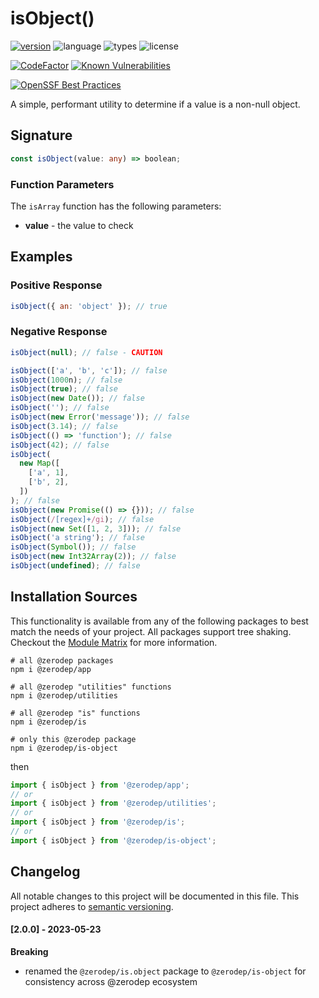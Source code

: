 # isObject()

[![version](https://img.shields.io/npm/v/@zerodep/is-object?style=flat-square&color=blue)](https://www.npmjs.com/package/@zerodep/is-object)
![language](https://img.shields.io/badge/typescript-100%25-blue?style=flat-square)
![types](https://img.shields.io/badge/types-included-blue?style=flat-square)
![license](https://img.shields.io/github/license/cdepage/zerodep?color=blue&style=flat-square)

[![CodeFactor](https://www.codefactor.io/repository/github/cdepage/zerodep/badge)](https://www.codefactor.io/repository/github/cdepage/zerodep)
[![Known Vulnerabilities](https://snyk.io/test/github/cdepage/zerodep/badge.svg)](https://snyk.io/test/github/cdepage/zerodep)

[![OpenSSF Best Practices](https://www.bestpractices.dev/projects/9225/badge)](https://www.bestpractices.dev/projects/9225)

A simple, performant utility to determine if a value is a non-null object.

## Signature

```typescript
const isObject(value: any) => boolean;
```

### Function Parameters

The `isArray` function has the following parameters:

- **value** - the value to check

## Examples

### Positive Response

```javascript
isObject({ an: 'object' }); // true
```

### Negative Response

```javascript
isObject(null); // false - CAUTION

isObject(['a', 'b', 'c']); // false
isObject(1000n); // false
isObject(true); // false
isObject(new Date()); // false
isObject(''); // false
isObject(new Error('message')); // false
isObject(3.14); // false
isObject(() => 'function'); // false
isObject(42); // false
isObject(
  new Map([
    ['a', 1],
    ['b', 2],
  ])
); // false
isObject(new Promise(() => {})); // false
isObject(/[regex]+/gi); // false
isObject(new Set([1, 2, 3])); // false
isObject('a string'); // false
isObject(Symbol()); // false
isObject(new Int32Array(2)); // false
isObject(undefined); // false
```

## Installation Sources

This functionality is available from any of the following packages to best match the needs of your project. All packages support tree shaking. Checkout the [Module Matrix](/) for more information.

```shell
# all @zerodep packages
npm i @zerodep/app

# all @zerodep "utilities" functions
npm i @zerodep/utilities

# all @zerodep "is" functions
npm i @zerodep/is

# only this @zerodep package
npm i @zerodep/is-object
```

then

```javascript
import { isObject } from '@zerodep/app';
// or
import { isObject } from '@zerodep/utilities';
// or
import { isObject } from '@zerodep/is';
// or
import { isObject } from '@zerodep/is-object';
```

## Changelog

All notable changes to this project will be documented in this file. This project adheres to [semantic versioning](https://semver.org/spec/v2.0.0.html).

#### [2.0.0] - 2023-05-23

**Breaking**

- renamed the `@zerodep/is.object` package to `@zerodep/is-object` for consistency across @zerodep ecosystem
